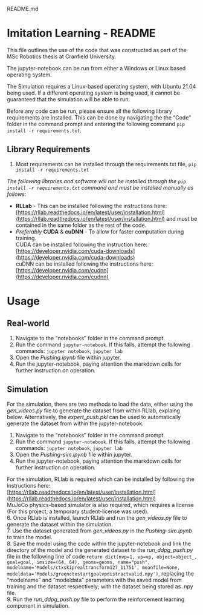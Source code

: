 ﻿   README.md 

Imitation Learning - README
===========================

This file outlines the use of the code that was constructed as part of the MSc Robotics thesis at Cranfield University.

The jupyter-notebook can be run from either a Windows or Linux based operating system.

The Simulation requires a Linux-based operating system, with Ubuntu 21.04 being used. If a different operating system is being used, it cannot be guaranteed that the simulation will be able to run.

Before any code can be run, please ensure all the following library requirements are installed. This can be done by navigating the the “Code” folder in the command prompt and entering the following command `pip install -r requirements.txt`.

Library Requirements
--------------------

1. Most requirements can be installed through the requirements.txt file, `pip install -r requirements.txt`

_The following libraries and software will not be installed through the `pip install -r requirements.txt` command and must be installed manually as follows:_

*   **RLLab** - This can be installed following the instructions here: [https://rllab.readthedocs.io/en/latest/user/installation.html](https://rllab.readthedocs.io/en/latest/user/installation.html) and must be contained in the same folder as the rest of the code.
*   _Preferably_ **CUDA** & **cuDNN** - To allow for faster computation during training.  
    CUDA can be installed following the instruction here: [https://developer.nvidia.com/cuda-downloads](https://developer.nvidia.com/cuda-downloads)  
    cuDNN can be installed following the instructions here: [https://developer.nvidia.com/cudnn](https://developer.nvidia.com/cudnn)

Usage
=====

Real-world
----------

1.  Navigate to the “notebooks” folder in the command prompt.
2.  Run the command `jupyter-notebook`. If this fails, attempt the following commands: `jupyter notebook`, `jupyter lab`
3.  Open the _Pushing.ipynb_ file within jupyter.
4.  Run the jupyter-notebook, paying attention the markdown cells for further instruction on operation.

Simulation
----------

For the simulation, there are two methods to load the data, either using the _gen\_videos.py_ file to generate the dataset from within RLlab, explaing below. Alternatively, the _expert\_push.pkl_ can be used to automatically generate the dataset from within the jupyter-notebook.

1.  Navigate to the “notebooks” folder in the command prompt.
2.  Run the command `jupyter-notebook`. If this fails, attempt the following commands: `jupyter notebook`, `jupyter lab`
3.  Open the _Pushing-sim.ipynb_ file within jupyter.
4.  Run the jupyter-notebook, paying attention the markdown cells for further instruction on operation.

For the simulation, RLlab is required which can be installed by following the instructions here: [https://rllab.readthedocs.io/en/latest/user/installation.html](https://rllab.readthedocs.io/en/latest/user/installation.html)  
MuJoCo physics-based simulator is also required, which requires a license (For this project, a temporary student-license was used).  
6\. Once RLlab is installed, launch RLlab and run the _gen\_videos.py_ file to generate the dataset within the simulation.  
7\. Use the dataset generated from _gen\_videos.py_ in the _Pushing-sim.ipynb_ to train the model.  
8\. Save the model using the code within the jupyter-notebook and link the directory of the model and the generated dataset to the _run\_ddpg\_push.py_ file in the following line of code `return dict(nvp=1, vp=vp, object=object_, goal=goal, imsize=(64, 64), geoms=geoms, name="push", modelname='Models/ctxskiprealtransform127_11751', meanfile=None, modeldata='Models/greenctxstartgoalvpdistractvalid.npy')`, replacing the “modelname” and “modeldata” parameters with the saved model from training and the dataset respectively; with the dataset being stored as .npy file.  
9\. Run the _run\_ddpg\_push.py_ file to perform the reinforcement learning component in simulation.
